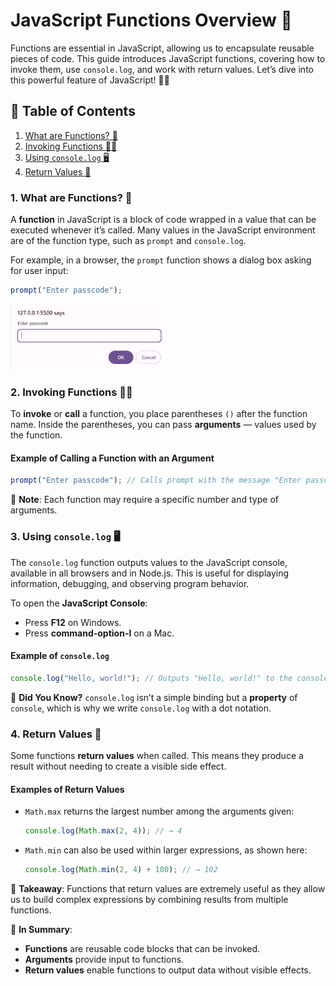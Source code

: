 # JavaScript Functions Overview 🚀

Functions are essential in JavaScript, allowing us to encapsulate reusable pieces of code. This guide introduces JavaScript functions, covering how to invoke them, use `console.log`, and work with return values. Let’s dive into this powerful feature of JavaScript! 🧑‍💻

## 📖 Table of Contents
1. [What are Functions? 🤔](#what-are-functions-)
2. [Invoking Functions 🏃‍♂️](#invoking-functions-)
3. [Using `console.log` 🖥️](#using-consolelog-)
4. [Return Values 🎁](#return-values-)

### 1. What are Functions? 🤔

A **function** in JavaScript is a block of code wrapped in a value that can be executed whenever it’s called. Many values in the JavaScript environment are of the function type, such as `prompt` and `console.log`.

For example, in a browser, the `prompt` function shows a dialog box asking for user input:

```javascript
prompt("Enter passcode");
```

<img src="./images/prompt.PNG" alt="Prompt Functions" width="50%" >

### 2. Invoking Functions 🏃‍♂️

To **invoke** or **call** a function, you place parentheses `()` after the function name. Inside the parentheses, you can pass **arguments** — values used by the function.

#### Example of Calling a Function with an Argument

```javascript
prompt("Enter passcode"); // Calls prompt with the message "Enter passcode"
```

📌 **Note**: Each function may require a specific number and type of arguments.

### 3. Using `console.log` 🖥️

The `console.log` function outputs values to the JavaScript console, available in all browsers and in Node.js. This is useful for displaying information, debugging, and observing program behavior.

To open the **JavaScript Console**:
- Press **F12** on Windows.
- Press **command-option-I** on a Mac.

#### Example of `console.log`

```javascript
console.log("Hello, world!"); // Outputs "Hello, world!" to the console
```

🧠 **Did You Know?** `console.log` isn’t a simple binding but a **property** of `console`, which is why we write `console.log` with a dot notation.

### 4. Return Values 🎁

Some functions **return values** when called. This means they produce a result without needing to create a visible side effect.

#### Examples of Return Values

- `Math.max` returns the largest number among the arguments given:
  ```javascript
  console.log(Math.max(2, 4)); // → 4
  ```
- `Math.min` can also be used within larger expressions, as shown here:
  ```javascript
  console.log(Math.min(2, 4) + 100); // → 102
  ```

🎯 **Takeaway**: Functions that return values are extremely useful as they allow us to build complex expressions by combining results from multiple functions.

🧩 **In Summary**:
- **Functions** are reusable code blocks that can be invoked.
- **Arguments** provide input to functions.
- **Return values** enable functions to output data without visible effects.
